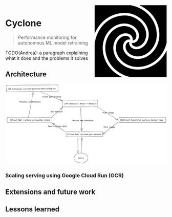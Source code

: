 
<img src="docs/logo.svg" width=225 align="right">

# Cyclone

> Performance monitoring for autonomous ML model retraining

TODO(Andrea): a paragraph explaining what it does and the problems it solves

## Architecture

![](docs/architecture.png)

### Scaling serving using Google Cloud Run (GCR)

## Extensions and future work 

## Lessons learned